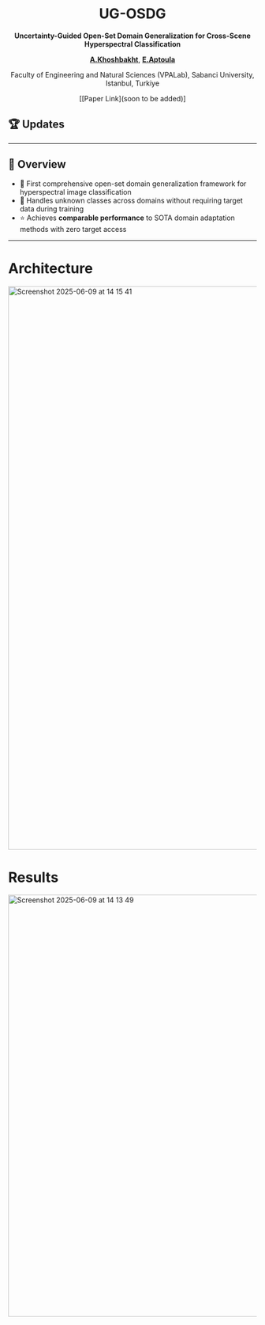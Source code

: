 
<div align="center">
 
#  UG-OSDG
**Uncertainty-Guided Open-Set Domain Generalization for Cross-Scene Hyperspectral Classification**

[**A.Khoshbakht**](https://scholar.google.com/citations?user=kJc9KMwAAAAJ&hl=en), [**E.Aptoula**](https://sites.google.com/view/erchan-aptoula/) 

 Faculty of Engineering and Natural Sciences (VPALab), Sabanci University, Istanbul, Turkiye

[[Paper Link](soon to be added)] 
</div>




## 🏆 Updates




---


## 🚀 Overview
- 🎯 First comprehensive open-set domain generalization framework for hyperspectral image classification
- 🔬 Handles unknown classes across domains without requiring target data during training  
- ⭐ Achieves **comparable performance** to SOTA domain adaptation methods with zero target access


---

# Architecture

<img width="1139" alt="Screenshot 2025-06-09 at 14 15 41" src="https://github.com/user-attachments/assets/6fbd2017-a9a5-4867-b5db-d94939541eb6" />



# Results


<img width="853" alt="Screenshot 2025-06-09 at 14 13 49" src="https://github.com/user-attachments/assets/c43f7ba7-7266-4fe6-b796-0fe5090ad5a6" />




